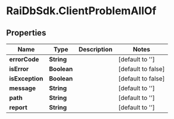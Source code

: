 # RaiDbSdk.ClientProblemAllOf

## Properties

Name | Type | Description | Notes
------------ | ------------- | ------------- | -------------
**errorCode** | **String** |  | [default to &#39;&#39;]
**isError** | **Boolean** |  | [default to false]
**isException** | **Boolean** |  | [default to false]
**message** | **String** |  | [default to &#39;&#39;]
**path** | **String** |  | [default to &#39;&#39;]
**report** | **String** |  | [default to &#39;&#39;]


